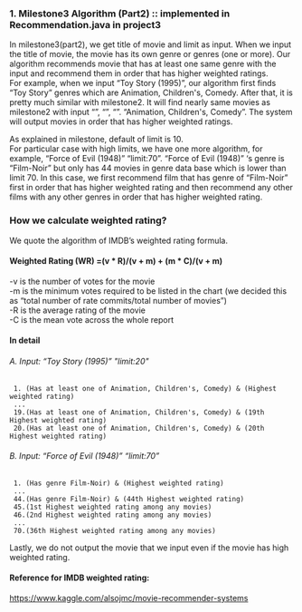 ### 1. Milestone3 Algorithm (Part2) :: implemented in Recommendation.java in project3

In milestone3(part2), we get title of movie and limit as input. When we input the title of movie, the movie has its own genre or genres (one or more). Our algorithm recommends movie that has at least one same genre with the input and recommend them in order that has higher weighted ratings.     
For example, when we input “Toy Story (1995)”, our algorithm first finds “Toy Story” genres which are Animation, Children's, Comedy. After that, it is pretty much similar with milestone2.
It will find nearly same movies as milestone2 with input “”, “”, “”. “Animation, Children's, Comedy”. The system will output movies in order that has higher weighted ratings. 

As explained in milestone, default of limit is 10.    
For particular case with high limits, we have one more algorithm, for example, “Force of Evil (1948)” “limit:70”. “Force of Evil (1948)” ‘s genre is “Film-Noir” but only has 44 movies in genre data base which is lower than limit 70. In this case, we first recommend film that has genre of “Film-Noir” first in order that has higher weighted rating and then recommend any other films with any other genres in order that has higher weighted rating.

### How we calculate weighted rating?      
We quote the algorithm of IMDB’s weighted rating formula.    
#### Weighted Rating (WR) =(v * R)/(v + m) + (m * C)/(v + m)    
-v is the number of votes for the movie    
-m is the minimum votes required to be listed in the chart (we decided this as “total number of rate commits/total number of movies”)    
-R is the average rating of the movie    
-C is the mean vote across the whole report    

#### In detail    
###### A. Input: “Toy Story (1995)” "limit:20"    
     1. (Has at least one of Animation, Children's, Comedy) & (Highest weighted rating)
     ...    
     19.(Has at least one of Animation, Children's, Comedy) & (19th Highest weighted rating)    
     20.(Has at least one of Animation, Children's, Comedy) & (20th Highest weighted rating)    
     
###### B. Input: “Force of Evil (1948)” “limit:70”    
     1. (Has genre Film-Noir) & (Highest weighted rating)
     ...
     44.(Has genre Film-Noir) & (44th Highest weighted rating)    
     45.(1st Highest weighted rating among any movies)     
     46.(2nd Highest weighted rating among any movies)    
     ...    
     70.(36th Highest weighted rating among any movies)

     
Lastly, we do not output the movie that we input even if the movie has high weighted rating.

#### Reference for IMDB weighted rating:
https://www.kaggle.com/alsojmc/movie-recommender-systems 
